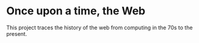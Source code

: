 # Once upon a time, the Web

This project traces the history of the web from computing in the 70s to the present.